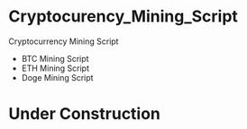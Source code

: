 # Cryptocurency_Mining_Script
Cryptocurrency Mining Script 
- BTC Mining Script 
- ETH Mining Script 
- Doge Mining Script

# Under Construction
